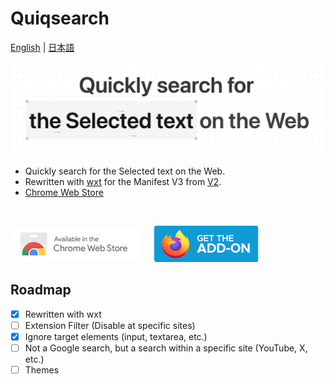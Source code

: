 # Quiqsearch

[English](/README.md) | [日本語](/README.ja.md)

![hero](/docs/images/hero.gif)

- Quickly search for the Selected text on the Web.
- Rewritten with [wxt](https://github.com/wxt-dev/wxt) for the Manifest V3 from [V2](https://github.com/ergofriend/Quiqsearch/tree/v2).
- [Chrome Web Store](https://chrome.google.com/webstore/detail/quiqserch/aemnbkipehpanmmiicmofabkfllcmajj)

<br />

[![chrome](/docs/images/brands/chrome.png)](https://chromewebstore.google.com/detail/quiqsearch/aemnbkipehpanmmiicmofabkfllcmajj)
&nbsp;&nbsp;&nbsp;&nbsp;
[![firefox](/docs/images/brands/firefox.png)](https://addons.mozilla.org/firefox/addon/quiqsearch/)


## Roadmap

- [x] Rewritten with wxt
- [ ] Extension Filter (Disable at specific sites)
- [x] Ignore target elements (input, textarea, etc.)
- [ ] Not a Google search, but a search within a specific site (YouTube, X, etc.)
- [ ] Themes
